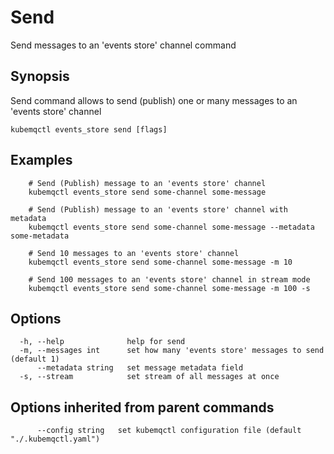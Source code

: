 # Send

Send messages to an 'events store' channel command

## Synopsis

Send command allows to send \(publish\) one or many messages to an 'events store' channel

```text
kubemqctl events_store send [flags]
```

## Examples

```text
    # Send (Publish) message to an 'events store' channel
    kubemqctl events_store send some-channel some-message

    # Send (Publish) message to an 'events store' channel with metadata
    kubemqctl events_store send some-channel some-message --metadata some-metadata

    # Send 10 messages to an 'events store' channel
    kubemqctl events_store send some-channel some-message -m 10

    # Send 100 messages to an 'events store' channel in stream mode
    kubemqctl events_store send some-channel some-message -m 100 -s
```

## Options

```text
  -h, --help              help for send
  -m, --messages int      set how many 'events store' messages to send (default 1)
      --metadata string   set message metadata field
  -s, --stream            set stream of all messages at once
```

## Options inherited from parent commands

```text
      --config string   set kubemqctl configuration file (default "./.kubemqctl.yaml")
```

